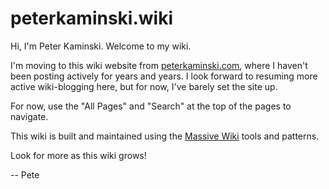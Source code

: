 # peterkaminski.wiki

Hi, I'm Peter Kaminski. Welcome to my wiki.

I'm moving to this wiki website from [peterkaminski.com](http://peterkaminski.com/), where I haven't been posting actively for years and years. I look forward to resuming more active wiki-blogging here, but for now, I've barely set the site up.

For now, use the "All Pages" and "Search" at the top of the pages to navigate.

This wiki is built and maintained using the [Massive Wiki](https://massive.wiki/) tools and patterns.

Look for more as this wiki grows!

-- Pete